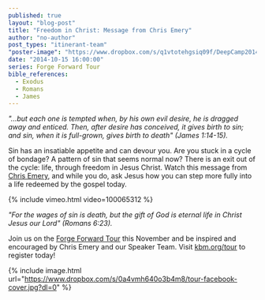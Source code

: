 ```yaml
---
published: true
layout: "blog-post"
title: "Freedom in Christ: Message from Chris Emery"
author: "no-author"
post_types: "itinerant-team"
"poster-image": "https://www.dropbox.com/s/q1vtotehgsiq09f/DeepCamp2014_012-CMYK300.jpg?dl=0"
date: "2014-10-15 16:00:00"
series: Forge Forward Tour
bible_references: 
  - Exodus
  - Romans
  - James
---
```


*"...but each one is tempted when, by his own evil desire, he is dragged away and enticed.  Then, after desire has conceived, it gives birth to sin; and sin, when it is full-grown, gives birth to death" (James 1:14-15).*

Sin has an insatiable appetite and can devour you.  Are you stuck in a cycle of bondage?  A pattern of sin that seems normal now?  There is an exit out of the cycle: life, through freedom in Jesus Christ.  Watch this message from <a href="http://www.kbm.org/speakers/chris-emery/" target="_blank">Chris Emery</a>, and while you do, ask Jesus how you can step more fully into a life redeemed by the gospel today.

{% include vimeo.html video=100065312 %}

*"For the wages of sin is death, but the gift of God is eternal life in Christ Jesus our Lord" (Romans 6:23).*

Join us on the <a href="http://myemail.constantcontact.com/Join-us-on-the-Forge-Forward-Tour.html?soid=1110408784002&aid=saPZ2HDnQT0" target="_blank">Forge Forward Tour</a> this November and be inspired and encouraged by Chris Emery and our Speaker Team.  Visit <a href="http://www.kbm.org/tour/" target="_blank">kbm.org/tour</a> to register today!

{% include image.html url="https://www.dropbox.com/s/0a4vmh640o3b4m8/tour-facebook-cover.jpg?dl=0" %}